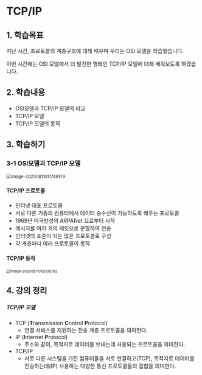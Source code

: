 # TCP/IP

## 1. 학습목표

지난 시간, 프로토콜의 계층구조에 대해 배우며 우리는 OSI 모델을 학습했습니다.

이번 시간에는 OSI 모델에서 더 발전한 형태인 TCP/IP 모델에 대해 배워보도록 하겠습니다.



## 2. 학습내용

- OSI모델과 TCP/IP 모델의 비교
- TCP/IP 모델
- TCP/IP 모델의 동작





## 3. 학습하기

### 3-1 OSI모델과 TCP/IP 모델

<img src="C:\Users\kjaeg\AppData\Roaming\Typora\typora-user-images\image-20200811011749179.png" alt="image-20200811011749179" style="zoom:80%;" />

#### TCP/IP 프로토콜

- 인터넷 대표 프로토콜
- 서로 다른 기종의 컴퓨터에서 데이터 송수신이 가능하도록 해주는 프로토콜
- 1969년 미국방성의 ARPANet 으로부터 시작
- 메시지를 여러 개의 패킷으로 분할하여 전송
- 인터넷의 표준이 되는 많은 프로토콜로 구성
- 각 계층마다 여러 프로토콜이 동작



#### TCP/IP 동작

<img src="C:\Users\kjaeg\AppData\Roaming\Typora\typora-user-images\image-20200811012006792.png" alt="image-20200811012006792" style="zoom: 67%;" />







## 4. 강의 정리

##### TCP/IP 모델

- TCP (**T**ransmission **C**ontrol **P**rotocol)
  - 연결 서비스를 지원하는 전송 계층 프로토콜을 의미한다.
- IP (**I**nternet **P**rotocol)
  - 주소와 같이, 목적지로 데이터를 보내는데 사용되는 프로토콜을 의미한다.
- TCP/IP
  - 서로 다른 시스템을 가진 컴퓨터들을 서로 연결하고(TCP), 목적지로 데이터를 전송하는데(IP) 사용하는 
    다양한 통신 프로토콜들의 집합을 의미한다.



